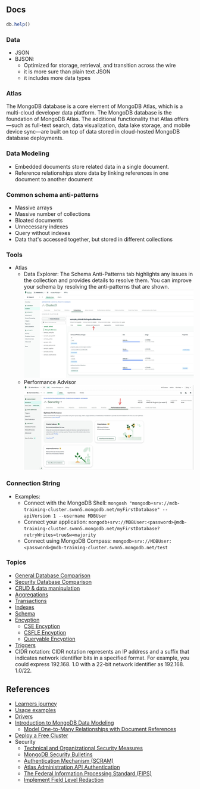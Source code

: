 
## Docs 

```js
db.help()
```

### Data
- JSON
- BJSON: 
    - Optimized for storage, retrieval, and transition across the wire
    - it is more sure than plain text JSON
    - it includes more data types

### Atlas
The MongoDB database is a core element of MongoDB Atlas, which is a multi-cloud developer data platform. The MongoDB database is the foundation of MongoDB Atlas. The additional functionality that Atlas offers—such as full-text search, data visualization, data lake storage, and mobile device sync—are built on top of data stored in cloud-hosted MongoDB database deployments.

### Data Modeling
- Embedded documents store related data in a single document.
- Reference relationships store data by linking references in one document to another document

### Common schema anti-patterns
- Massive arrays
- Massive number of collections 
- Bloated documents 
- Unnecessary indexes
- Query without indexes
- Data that's accessed together, but stored in different collections 

### Tools 
- Atlas 
    - Data Explorer: The Schema Anti-Patterns tab highlights any issues in the collection and provides details to resolve them. You can improve your schema by resolving the anti-patterns that are shown.
    ![](../rsc/data.explore.jpg)
    - Performance Advisor
    ![](../rsc/performance.tool.jpg)

### Connection String
- Examples:
    - Connect with the MongoDB Shell: `mongosh "mongodb+srv://mdb-training-cluster.swnn5.mongodb.net/myFirstDatabase" --apiVersion 1 --username MDBUser`
    - Connect your application: `mongodb+srv://MDBUser:<password>@mdb-training-cluster.swnn5.mongodb.net/myFirstDatabase?retryWrites=true&w=majority`
    - Connect using MongoDB Compass: `mongodb+srv://MDBUser:<password>@mdb-training-cluster.swnn5.mongodb.net/test`

### Topics
- [General Database Comparison](./comparison.md)
- [Security Database Comparison](./comparison.security.md)
- [CRUD & data manipulation](./crud.md) 
- [Aggregations](./agregation.md) 
- [Transactions](./transactions.md) 
- [Indexes](./indexes.md) 
- [Schema](./schema.md)
- [Encyption](./encryption.md)
    - [CSE Encyption](./encryption.cse.md)
    - [CSFLE Encyption](./encryption.csfle.md)
    - [Queryable Encyption](./encryption.queryable.md)
- [Triggers](./triggers.md)
- CIDR notation: CIDR notation represents an IP address and a suffix that indicates network identifier bits in a specified format. For example, you could express 192.168. 1.0 with a 22-bit network identifier as 192.168. 1.0/22.

## References 
- [Learners journey](https://learn.mongodb.com/pages/learners-journey)
- [Usage examples](https://www.mongodb.com/docs/drivers/node/current/usage-examples/)
- [Drivers](https://www.mongodb.com/docs/drivers/)
- [Introduction to MongoDB Data Modeling](https://learn.mongodb.com/learn/course/introduction-to-mongodb-data-modeling/conclusion/learn?client=customer&page=2)
    - [Model One-to-Many Relationships with Document References](https://www.mongodb.com/docs/manual/tutorial/model-referenced-one-to-many-relationships-between-documents/?_ga=2.64006886.810066485.1665291537-836515500.1666025886)
- [Deploy a Free Cluster](https://www.mongodb.com/docs/atlas/tutorial/deploy-free-tier-cluster/?utm_source=Iterable&utm_medium=email&utm_campaign=campaign_7715097)
- Security
    - [Technical and Organizational Security Measures](https://www.mongodb.com/legal/customer-service-agreement/technical-and-organizational-security-measures)
    - [MongoDB Security Bulletins](https://www.mongodb.com/resources/products/mongodb-security-bulletins)
    - [Authentication Mechanism (SCRAM)](https://www.mongodb.com/docs/manual/core/security-scram/)
    - [Atlas Administration API Authentication](https://www.mongodb.com/docs/atlas/api/api-authentication/)
    - [The Federal Information Processing Standard (FIPS)](https://www.mongodb.com/docs/manual/tutorial/configure-fips/#std-label-fips-overview)
    - [Implement Field Level Redaction](https://www.mongodb.com/docs/manual/tutorial/implement-field-level-redaction/)